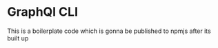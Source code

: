 <h1>GraphQl CLI</h1>
<p>This is a boilerplate code which is gonna be published to npmjs after its built up</p>